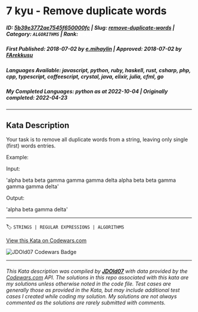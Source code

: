 # 7 kyu - Remove duplicate words

##### **ID**: [5b39e3772ae7545f650000fc](https://www.codewars.com/kata/5b39e3772ae7545f650000fc) | **Slug**: [remove-duplicate-words](https://www.codewars.com/kata/5b39e3772ae7545f650000fc) | **Category**: `ALGORITHMS` | **Rank**: <span style="color:white">7 kyu</span>

##### **First Published**: 2018-07-02 ***by*** [e.mihaylin](https://www.codewars.com/users/e.mihaylin) | **Approved**: 2018-07-02 ***by*** [FArekkusu](https://www.codewars.com/users/FArekkusu)

##### **Languages Available**: javascript, python, ruby, haskell, rust, csharp, php, cpp, typescript, coffeescript, crystal, java, elixir, julia, cfml, go

##### **My Completed Languages**: python ***as at*** 2022-10-04 | **Originally completed**: 2022-04-23

---

## Kata Description


Your task is to remove all duplicate words from a string, leaving only single (first) words entries.



Example:



Input:



'alpha beta beta gamma gamma gamma delta alpha beta beta gamma gamma gamma delta'



Output:



'alpha beta gamma delta'

  



---


🏷 `STRINGS | REGULAR EXPRESSIONS | ALGORITHMS`


[View this Kata on Codewars.com](https://www.codewars.com/kata/5b39e3772ae7545f650000fc)

![](https://www.codewars.com/users/jdold07/badges/large "JDOld07 Codewars Badge")

---

###### *This Kata description was compiled by [**JDOld07**](https://tpstech.dev) with data provided by the [Codewars.com](https://www.codewars.com) API.  The solutions in this repo associated with this kata are my solutions unless otherwise noted in the code file.  Test cases are generally those as provided in the Kata, but may include additional test cases I created while coding my solution.  My solutions are not always commented as the solutions are rarely submitted with comments.*
